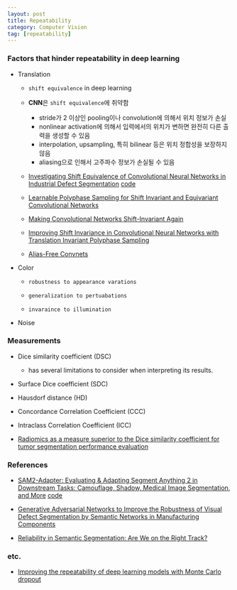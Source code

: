 ```yaml
---
layout: post
title: Repeatability
category: Computer Vision
tag: [repeatability]
---
```



### Factors that hinder repeatability in deep learning

- Translation 

    - `shift equivalence` in deep learning

    - **CNN**은 `shift equivalence`에 취약함
        - stride가 2 이상인 pooling이나 convolution에 의해서 위치 정보가 손실
        - nonlinear activation에 의해서 입력에서의 위치가 변하면 완전히 다른 출력을 생성할 수 있음
        - interpolation, upsampling, 특히 bilinear 등은 위치 정합성을 보장하지 않음
        - aliasing으로 인해서 고주파수 정보가 손실될 수 있음


    - [Investigating Shift Equivalence of Convolutional Neural Networks in Industrial Defect Segmentation](https://arxiv.org/pdf/2309.16902) [code](https://github.com/xiaozhen228/CAPS)


    - [Learnable Polyphase Sampling for Shift Invariant and Equivariant Convolutional Networks](https://arxiv.org/pdf/2210.08001)

    - [Making Convolutional Networks Shift-Invariant Again](https://arxiv.org/pdf/1904.11486)

    - [Improving Shift Invariance in Convolutional Neural Networks with Translation Invariant Polyphase Sampling](https://openaccess.thecvf.com/content/WACV2025/papers/Saha_Improving_Shift_Invariance_in_Convolutional_Neural_Networks_with_Translation_Invariant_WACV_2025_paper.pdf)

    - [Alias-Free Convnets](https://arxiv.org/pdf/2303.08085)

- Color

    - `robustness to appearance varations`
    
    - `generalization to pertuabations`

    - `invaraince to illumination`

- Noise


### Measurements

- Dice similarity coefficient (DSC)

    - has several limitations to consider when interpreting its results.

- Surface Dice coefficient (SDC)

- Hausdorf distance (HD)

- Concordance Correlation Coefficient (CCC)

- Intraclass Correlation Coefficient (ICC)


- [Radiomics as a measure superior to the Dice similarity coefficient for tumor segmentation performance evaluation](https://arxiv.org/pdf/2310.20039)


### References

- [SAM2-Adapter: Evaluating & Adapting Segment Anything 2 in Downstream Tasks: Camouflage, Shadow, Medical Image Segmentation, and More](https://arxiv.org/pdf/2408.04579) [code](https://github.com/tianrun-chen/SAM-Adapter-PyTorch/tree/SAM2-Adapter-for-Segment-Anything-2?tab=readme-ov-file)

- [Generative Adversarial Networks to Improve the Robustness of Visual Defect Segmentation by Semantic Networks in Manufacturing Components](https://www.mdpi.com/2076-3417/11/14/6368?utm_source=chatgpt.com)

- [Reliability in Semantic Segmentation: Are We on the Right Track?](https://arxiv.org/pdf/2303.11298)

### etc.

- [Improving the repeatability of deep learning models with Monte Carlo dropout](https://arxiv.org/pdf/2202.07562)